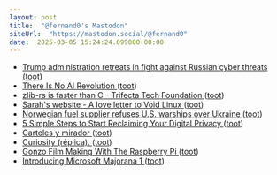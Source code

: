 ```yaml
---
layout: post
title:  "@fernand0's Mastodon"
siteUrl:  "https://mastodon.social/@fernand0"
date:  2025-03-05 15:24:24.099000+00:00
---
```

*  [Trump administration retreats in fight against Russian cyber threats ](https://www.theguardian.com/us-news/2025/feb/28/trump-russia-hacking-cyber-security?CMP=Share_iOSApp_Othe) ([toot](https://mastodon.social/@fernand0/114110514075712899))
*  [There Is No AI Revolution ](https://www.wheresyoured.at/wheres-the-money) ([toot](https://mastodon.social/@fernand0/114109742222848197))
*  [zlib-rs is faster than C - Trifecta Tech Foundation ](https://trifectatech.org/blog/zlib-rs-is-faster-than-c) ([toot](https://mastodon.social/@fernand0/114109644791814934))
*  [Sarah's website - A love letter to Void Linux ](https://srazkvt.codeberg.page/posts/2025-02-26-a-love-letter-to-void-linux.htm) ([toot](https://mastodon.social/@fernand0/114109396491548614))
*  [Norwegian fuel supplier refuses U.S. warships over Ukraine ](https://ukdefencejournal.org.uk/norwegian-fuel-supplier-refuses-u-s-warships-over-ukraine) ([toot](https://mastodon.social/@fernand0/114109013416405041))
*  [5 Simple Steps to Start Reclaiming Your Digital Privacy ](https://air-academy.org/5-simple-steps-to-start-reclaiming-your-digital-privacy) ([toot](https://mastodon.social/@fernand0/114107410523633543))
*  [Carteles y mirador ](https://www.flickr.com/photos/fernand0/54360282160) ([toot](https://mastodon.social/@fernand0/114107386679188953))
*  [Curiosity (réplica). ](https://avecesunafoto.wordpress.com/2025/03/04/curiosity-replica) ([toot](https://mastodon.social/@fernand0/114105583038337846))
*  [Gonzo Film Making With The Raspberry Pi ](https://hackaday.com/2025/02/28/gonzo-film-making-with-the-raspberry-pi) ([toot](https://mastodon.social/@fernand0/114105485067096117))
*  [Introducing Microsoft Majorana 1 ](https://news.microsoft.com/azure-quantum) ([toot](https://mastodon.social/@fernand0/114105352041404928))
